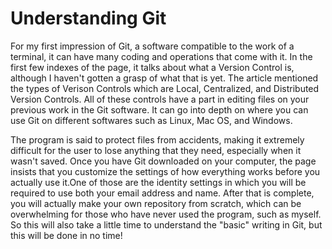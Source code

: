 # Understanding Git

For my first impression of Git, a software compatible to the work of a terminal, it can have many coding and operations that come with it. In the first few indexes of the page,
it talks about what a Version Control is, although I haven't gotten a grasp of what that is yet. The article mentioned the types of Verison Controls which are Local, Centralized, and Distributed Version Controls. All of these controls have a part in editing files on your previous work in the Git software. It can go into depth on where you can use Git on different softwares such as Linux, Mac OS, and Windows.

 The program is said to protect files from accidents, making it extremely difficult for the user to lose anything that they need, especially when it wasn't saved. Once you have Git downloaded on your computer, the page insists that you customize the settings of how everything works before you actually use it.One of those are the identity settings in which you will be required to use both your email address and name. After that is complete, you will actually make your own repository from scratch, which can be overwhelming for those who have never used the program, such as myself. So this will also take a little time to understand the "basic" writing in Git, but this will be done in no time!
 
